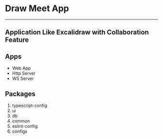 # Draw Meet App
---
## Application Like Excalidraw with Collaboration Feature

## Apps
- Web App
- Http Server
- WS Server

## Packages
  1. typescript-config
  2. ui
  3. db
  4. common
  5. eslint-config
  6. configs